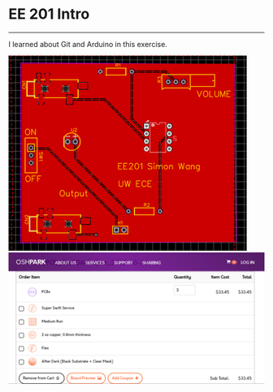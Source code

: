 # EE 201 Intro
- - -
I learned about Git and Arduino in this exercise.


![board](/board.png)
![price](/price.png)

